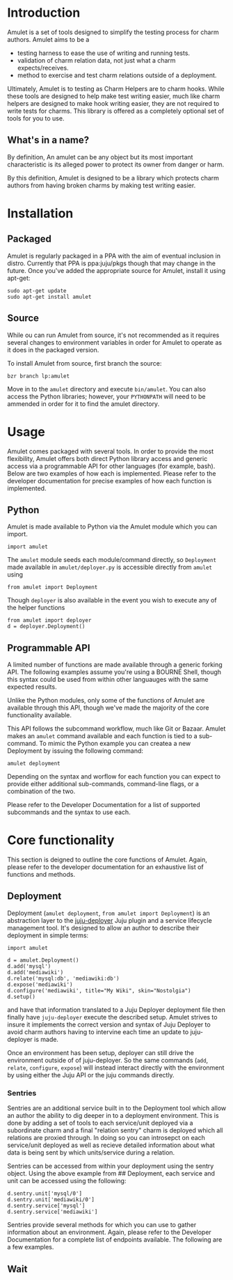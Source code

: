 # Introduction

Amulet is a set of tools designed to simplify the testing process for charm
authors. Amulet aims to be a 

- testing harness to ease the use of writing and running tests.
- validation of charm relation data, not just what a charm expects/receives.
- method to exercise and test charm relations outside of a deployment.

Ultimately, Amulet is to testing as Charm Helpers are to charm hooks.
While these tools are designed to help make test writing easier, much like
charm helpers are designed to make hook writing easier, they are not required
to write tests for charms. This library is offered as a completely optional
set of tools for you to use.

## What's in a name?

By definition, An amulet can be any object but its most important
characteristic is its alleged power to protect its owner from danger or harm.

By this definition, Amulet is designed to be a library which protects charm
authors from having broken charms by making test writing easier.

# Installation

## Packaged

Amulet is regularly packaged in a PPA with the aim of eventual inclusion in
distro. Currently that PPA is ppa:juju/pkgs though that may change in the
future. Once you've added the appropriate source for Amulet, install it using
apt-get:

    sudo apt-get update
    sudo apt-get install amulet

## Source

While ou can run Amulet from source, it's not recommended as it requires
several changes to environment variables in order for Amulet to operate as it
does in the packaged version.

To install Amulet from source, first branch the source:

    bzr branch lp:amulet

Move in to the `amulet` directory and execute `bin/amulet`. You can also access
the Python libraries; however, your `PYTHONPATH` will need to be ammended in
order for it to find the amulet directory.

# Usage

Amulet comes packaged with several tools. In order to provide the most
flexibility, Amulet offers both direct Python library access and generic access
via a programmable API for other languages (for example, bash). Below are two
examples of how each is implemented. Please refer to the developer
documentation for precise examples of how each function is implemented.

## Python

Amulet is made available to Python via the Amulet module which you can import.

    import amulet

The `amulet` module seeds each module/command directly, so `Deployment` made
available in `amulet/deployer.py` is accessible directly from `amulet` using

    from amulet import Deployment

Though `deployer` is also available in the event you wish to execute any of the
helper functions

    from amulet import deployer
    d = deployer.Deployment()

## Programmable API

A limited number of functions are made available through a generic forking API.
The following examples assume you're using a BOURNE Shell, though this syntax
could be used from within other languauges with the same expected results.

Unlike the Python modules, only some of the functions of Amulet are available
through this API, though we've made the majority of the core functionality
available.

This API follows the subcommand workflow, much like Git or Bazaar. Amulet makes
an `amulet` command available and each function is tied to a sub-command. To
mimic the Python example you can createa a new Deployment by issuing the
following command:

    amulet deployment

Depending on the syntax and worflow for each function you can expect to provide
either additional sub-commands, command-line flags, or a combination of the
two.

Please refer to the Developer Documentation for a list of supported subcommands
and the syntax to use each.

# Core functionality

This section is deigned to outline the core functions of Amulet. Again, please
refer to the developer documentation for an exhaustive list of functions and
methods.

## Deployment

Deployment (`amulet deployment`, `from amulet import Deployment`) is an
abstraction layer to the [juju-deployer](http://launchpad.net/juju-deployer)
Juju plugin and a service lifecycle management tool. It's designed to allow an
author to describe their deployment in simple terms:

    import amulet

    d = amulet.Deployment()
    d.add('mysql')
    d.add('mediawiki')
    d.relate('mysql:db', 'mediawiki:db')
    d.expose('mediawiki')
    d.configure('mediawiki', title="My Wiki", skin="Nostolgia")
    d.setup()

and have that information translated to a Juju Deployer deployment file then
finally have `juju-deployer` execute the described setup. Amulet strives to
insure it implements the correct version and syntax of Juju Deployer to avoid
charm authors having to intervine each time an update to juju-deployer is made.

Once an environment has been setup, deployer can still drive the environment
outside of of juju-deployer. So the same commands (`add`, `relate`, `configure`,
`expose`) will instead interact directly with the environment by using either
the Juju API or the juju commands directly. 

### Sentries

Sentries are an additional service built in to the Deployment tool which allow
an author the ability to dig deeper in to a deployment environment. This is
done by adding a set of tools to each service/unit deployed via a subordinate
charm and a final "relation sentry" charm is deployed which all relations are
proxied through. In doing so you can introsepct on each service/unit deployed
as well as recieve detailed information about what data is being sent by which
units/service during a relation.

Sentries can be accessed from within your deployment using the sentry object.
Using the above example from ## Deployment, each service and unit can be
accessed using the following:

    d.sentry.unit['mysql/0']
    d.sentry.unit['mediawiki/0']
    d.sentry.service['mysql']
    d.sentry.service['mediawiki']

Sentries provide several methods for which you can use to gather information
about an environment. Again, please refer to the Developer Documentation for a
complete list of endpoints available. The following are a few examples.


## Wait

